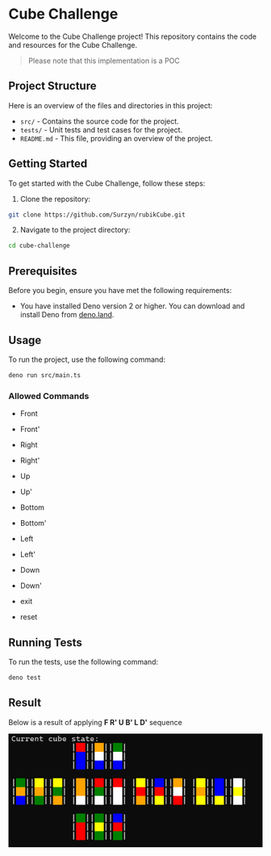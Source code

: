 # Cube Challenge

Welcome to the Cube Challenge project! This repository contains the code and resources for the Cube Challenge.

> Please note that this implementation is a POC

## Project Structure

Here is an overview of the files and directories in this project:

- `src/` - Contains the source code for the project.
- `tests/` - Unit tests and test cases for the project.
- `README.md` - This file, providing an overview of the project.

## Getting Started

To get started with the Cube Challenge, follow these steps:

1. Clone the repository:

```sh
git clone https://github.com/Surzyn/rubikCube.git
```

2. Navigate to the project directory:

```sh
cd cube-challenge
```

## Prerequisites

Before you begin, ensure you have met the following requirements:

- You have installed Deno version 2 or higher. You can download and install Deno from [deno.land](https://deno.land/).

## Usage

To run the project, use the following command:

```sh
deno run src/main.ts
```

### Allowed Commands

- Front
- Front'
- Right
- Right'
- Up
- Up'
- Bottom
- Bottom'
- Left
- Left'
- Down
- Down'

- exit
- reset

## Running Tests

To run the tests, use the following command:

```sh
deno test
```

## Result

Below is a result of applying **F R' U B' L D'** sequence

![image](./docs/Cube%20challange%20-%20solution.png)
